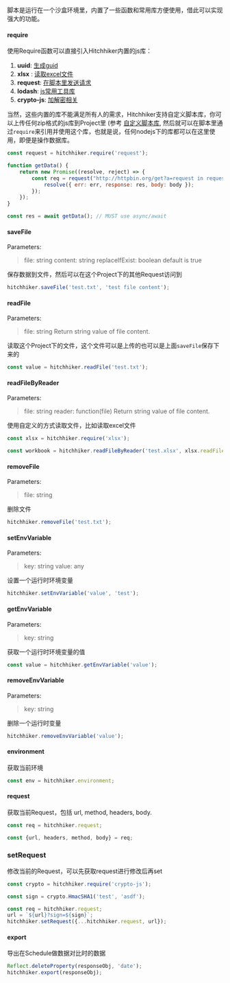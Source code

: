 脚本是运行在一个沙盒环境里，内置了一些函数和常用库方便使用，借此可以实现强大的功能。

#### require
使用Require函数可以直接引入Hitchhiker内置的js库：

1. **uuid**:   [生成guid](https://github.com/kelektiv/node-uuid)
2. **xlsx** :  [读取excel文件](https://github.com/SheetJS/js-xlsx)
3. **request**:   [在脚本里发送请求](https://github.com/request/request)
4. **lodash**:  [js常用工具库](https://lodash.com/)
5. **crypto-js**:  [加解密相关](https://github.com/brix/crypto-js)

当然，这些内置的库不能满足所有人的需求，Hitchhiker支持自定义脚本库，你可以上传任何zip格式的js库到Project里 (参考 [自定义脚本库](custom-javascript-lib.md), 然后就可以在脚本里通过`require`来引用并使用这个库，也就是说，任何nodejs下的库都可以在这里使用，即便是操作数据库。

```js
const request = hitchhiker.require('request');

function getData() {
    return new Promise((resolve, reject) => {
        const req = request("http://httpbin.org/get?a=request in request", (err, res, body) => {
            resolve({ err: err, response: res, body: body });
        });
    });
}

const res = await getData(); // MUST use async/await
```

#### saveFile
Parameters:
> file: string
> content: string
> replaceIfExist: boolean default is true

保存数据到文件，然后可以在这个Project下的其他Request访问到

```js
hitchhiker.saveFile('test.txt', 'test file content');
```

#### readFile
Parameters:
> file: string
Return string value of file content.

读取这个Project下的文件，这个文件可以是上传的也可以是上面`saveFile`保存下来的

```js
const value = hitchhiker.readFile('test.txt');
```

#### readFileByReader
Parameters:
> file: string
> reader: function(file)
Return string value of file content.

使用自定义的方式读取文件，比如读取excel文件

```js
const xlsx = hitchhiker.require('xlsx');

const workbook = hitchhiker.readFileByReader('test.xlsx', xlsx.readFile);
```

#### removeFile
Parameters:
> file: string

删除文件

```js
hitchhiker.removeFile('test.txt');
```

#### setEnvVariable
Parameters:
> key: string
> value: any

设置一个运行时环境变量

```js
hitchhiker.setEnvVariable('value', 'test');
```

#### getEnvVariable
Parameters:
> key: string

获取一个运行时环境变量的值

```js
const value = hitchhiker.getEnvVariable('value');
```

#### removeEnvVariable
Parameters:
> key: string

删除一个运行时变量

```js
hitchhiker.removeEnvVariable('value');
```

#### environment
获取当前环境

```js
const env = hitchhiker.environment;
```

#### request
获取当前Request，包括 url, method, headers, body.

```js
const req = hitchhiker.request;

const {url, headers, method, body} = req;
```

### setRequest
修改当前的Request，可以先获取request进行修改后再set

```js
const crypto = hitchhiker.require('crypto-js');

const sign = crypto.HmacSHA1('test', 'asdf');

const req = hitchhiker.request;
url = `${url}?sign=${sign}`;
hitchhiker.setRequest({...hitchhiker.request, url});
```

#### export
导出在Schedule做数据对比时的数据

```js
Reflect.deleteProperty(responseObj, 'date');
hitchhiker.export(responseObj);
```
